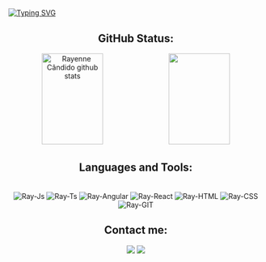 
## 
[![Typing SVG](https://readme-typing-svg.herokuapp.com/?color=ffa726&size=35&center=true&vCenter=true&width=1000&lines=HELLO,+My+name+is+Rayenne+Cândido;I'm+27+years+old;I'm+from+Brazil;I+Graduated+Systems+Development;Be+Welcome!+:%29)](https://git.io/typing-svg)

## <div align="center">GitHub Status:</div>
<div align="center">  
  <img width="49%" height="180px" src="https://github-readme-stats.vercel.app/api?username=rayennecandido&show_icons=true&count_private=true&hide_border=true&theme=great-gatsby&include_all_commits=true&count_private=true" alt="Rayenne Cândido github stats"/>
  <img width="49%" height="180px" src="https://github-readme-stats.vercel.app/api/top-langs/?username=rayennecandido&layout=compact&hide_border=true&theme=great-gatsby"/>
</div>
 
## <div align="center">Languages and Tools:</div> 
<div align="center" style="display: inline_block"><br>
  <img align="center" alt="Ray-Js" src="https://img.shields.io/badge/JavaScript-F7DF1E?style=for-the-badge&logo=javascript&logoColor=black">
  <img align="center" alt="Ray-Ts" src="https://img.shields.io/badge/TypeScript-007ACC?style=for-the-badge&logo=typescript&logoColor=white">
  <img align="center" alt="Ray-Angular" src="https://img.shields.io/badge/Angular-DD0031?style=for-the-badge&logo=angular&logoColor=white">
  <img align="center" alt="Ray-React" src="https://img.shields.io/badge/React-20232A?style=for-the-badge&logo=react&logoColor=61DAFB">
  <img align="center" alt="Ray-HTML" src="https://img.shields.io/badge/HTML5-E34F26?style=for-the-badge&logo=html5&logoColor=white">
  <img align="center" alt="Ray-CSS" src="https://img.shields.io/badge/CSS3-1572B6?style=for-the-badge&logo=css3&logoColor=white">
  <img align="center" alt="Ray-GIT" src="https://img.shields.io/badge/GIT-E44C30?style=for-the-badge&logo=git&logoColor=white">
</div>
  
  ## <div align="center">Contact me:</div>
<div align="center">
    <a href = "mailto:rayennecandido@gmail.com"><img src="https://img.shields.io/badge/Gmail-D14836?style=for-the-badge&logo=gmail&logoColor=white" target="_blank"></a>
  <a href="https://www.linkedin.com/in/rayennecandido/" target="_blank"><img src="https://img.shields.io/badge/-LinkedIn-%230077B5?style=for-the-badge&logo=linkedin&logoColor=white" target="_blank"></a> 
</div>
